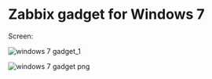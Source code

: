 # Zabbix gadget for Windows 7

Screen:

![windows 7 gadget_1](https://cloud.githubusercontent.com/assets/12140221/23149852/7e82efd0-f821-11e6-90fc-f04a73a6c57b.PNG)

![windows 7 gadget png](https://cloud.githubusercontent.com/assets/12140221/23149861/8e62112e-f821-11e6-828b-74d7d5dd4577.png)
